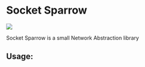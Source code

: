 # Socket Sparrow

<a href='https://jenkins.shodan.fyi/job/SocketSparrow/'><img src='https://jenkins.shodan.fyi/buildStatus/icon?job=SocketSparrow'></a>

Socket Sparrow is a small Network Abstraction library

## Usage:
